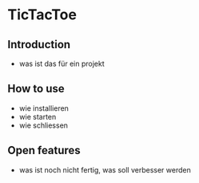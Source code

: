 # TicTacToe


## Introduction
- was ist das für ein projekt

## How to use
- wie installieren
- wie starten
- wie schliessen


## Open features
- was ist noch nicht fertig, was soll verbesser werden